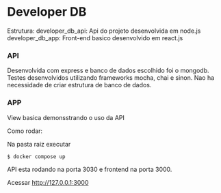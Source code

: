 # Developer DB

Estrutura:
developer_db_api: Api do projeto desenvolvida em node.js
developer_db_app: Front-end basico desenvolvido em react.js

### API
Desenvolvida com express e banco de dados escolhido foi o mongodb.
Testes desenvolvidos utilizando frameworks mocha, chai e sinon.
Nao ha necessidade de criar estrutura de banco de dados.

### APP
View basica demonsstrando o uso da API

Como rodar:

Na pasta raiz executar
```sh
$ docker compose up
```

API esta rodando na porta 3030 e frontend na porta 3000.

Acessar http://127.0.0.1:3000
